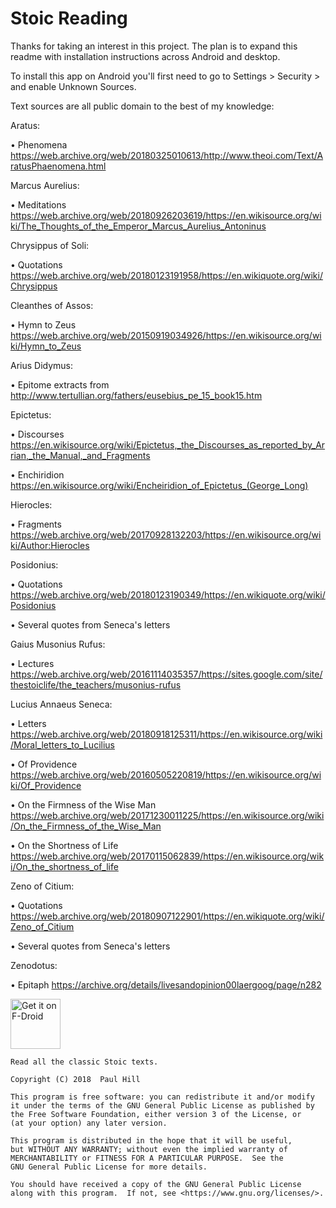 Stoic Reading
=============

Thanks for taking an interest in this project. The plan is to expand this readme with installation instructions across Android and desktop.

To install this app on Android you'll first need to go to Settings > Security > and enable Unknown Sources.

Text sources are all public domain to the best of my knowledge:

Aratus:

• Phenomena https://web.archive.org/web/20180325010613/http://www.theoi.com/Text/AratusPhaenomena.html

Marcus Aurelius:

• Meditations https://web.archive.org/web/20180926203619/https://en.wikisource.org/wiki/The_Thoughts_of_the_Emperor_Marcus_Aurelius_Antoninus

Chrysippus of Soli:

• Quotations https://web.archive.org/web/20180123191958/https://en.wikiquote.org/wiki/Chrysippus

Cleanthes of Assos:

• Hymn to Zeus https://web.archive.org/web/20150919034926/https://en.wikisource.org/wiki/Hymn_to_Zeus

Arius Didymus:

• Epitome extracts from http://www.tertullian.org/fathers/eusebius_pe_15_book15.htm

Epictetus:

• Discourses https://en.wikisource.org/wiki/Epictetus,_the_Discourses_as_reported_by_Arrian,_the_Manual,_and_Fragments

• Enchiridion https://en.wikisource.org/wiki/Encheiridion_of_Epictetus_(George_Long)

Hierocles:

• Fragments https://web.archive.org/web/20170928132203/https://en.wikisource.org/wiki/Author:Hierocles

Posidonius:

• Quotations https://web.archive.org/web/20180123190349/https://en.wikiquote.org/wiki/Posidonius

• Several quotes from Seneca's letters

Gaius Musonius Rufus:

• Lectures https://web.archive.org/web/20161114035357/https://sites.google.com/site/thestoiclife/the_teachers/musonius-rufus

Lucius Annaeus Seneca:

• Letters https://web.archive.org/web/20180918125311/https://en.wikisource.org/wiki/Moral_letters_to_Lucilius

• Of Providence https://web.archive.org/web/20160505220819/https://en.wikisource.org/wiki/Of_Providence

• On the Firmness of the Wise Man https://web.archive.org/web/20171230011225/https://en.wikisource.org/wiki/On_the_Firmness_of_the_Wise_Man

• On the Shortness of Life https://web.archive.org/web/20170115062839/https://en.wikisource.org/wiki/On_the_shortness_of_life

Zeno of Citium:

• Quotations https://web.archive.org/web/20180907122901/https://en.wikiquote.org/wiki/Zeno_of_Citium

• Several quotes from Seneca's letters

Zenodotus:

• Epitaph https://archive.org/details/livesandopinion00laergoog/page/n282

[<img src="https://f-droid.org/badge/get-it-on.png"
      alt="Get it on F-Droid"
      height="80">](https://f-droid.org/packages/app.reading.stoic.stoicreading/)

    Read all the classic Stoic texts.

    Copyright (C) 2018  Paul Hill

    This program is free software: you can redistribute it and/or modify
    it under the terms of the GNU General Public License as published by
    the Free Software Foundation, either version 3 of the License, or
    (at your option) any later version.

    This program is distributed in the hope that it will be useful,
    but WITHOUT ANY WARRANTY; without even the implied warranty of
    MERCHANTABILITY or FITNESS FOR A PARTICULAR PURPOSE.  See the
    GNU General Public License for more details.

    You should have received a copy of the GNU General Public License
    along with this program.  If not, see <https://www.gnu.org/licenses/>.
